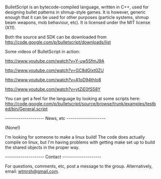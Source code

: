 BulletScript is an bytecode-compiled language, written in C++, used for designing bullet patterns in shmup-style games.  It is however, generic enough that it can be used for other purposes (particle systems, shmup beam weapons, mob behaviour, etc).  It is licensed under the MIT license (X11).

Both the source and SDK can be downloaded from http://code.google.com/p/bulletscript/downloads/list

Some videos of BulletScript in action:

http://www.youtube.com/watch?v=Y-uw5SfmJ9A

http://www.youtube.com/watch?v=GC8dGIxt0ZU

http://www.youtube.com/watch?v=A1oD94thlo8

http://www.youtube.com/watch?v=ytZiE0fS58Y

You can get a feel for the language by looking at some scripts here: http://code.google.com/p/bulletscript/source/browse/trunk/examples/testbed/bin/General.script

-------------------- News, etc --------------------

(None!)

I'm looking for someone to make a linux build!  The code does actually compile on linux, but I'm having problems with getting make set up to build the shared objects in the proper way.

-------------------- Contact --------------------

For questions, comments, etc, post a message to the group.  Alternatively, email: wtmrsh@gmail.com.
